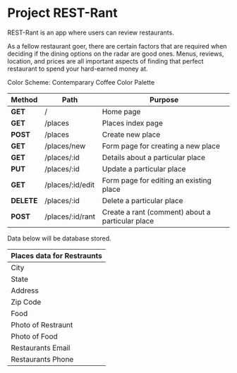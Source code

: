 # Project REST-Rant

REST-Rant is an app where users can review restaurants.


As a fellow restaurant goer, there are certain factors that are required when deciding if the dining options on the radar are good ones. Menus, reviews, location, and prices are all important aspects of finding that perfect restaurant to spend your hard-earned money at.

 Color Scheme: Contemparary Coffee Color Palette

 | **Method** | **Path**         | **Purpose**                                      |
|------------|------------------|--------------------------------------------------|
| **GET**    | /                | Home page                                        |
| **GET**    | /places          | Places index page                                |
| **POST**   | /places          | Create new place                                 |
| **GET**    | /places/new      | Form page for creating a new place               |
| **GET**    | /places/:id      | Details about a particular place                 |
| **PUT**    | /places/:id      | Update a particular place                        |
| **GET**    | /places/:id/edit | Form page for editing an existing place          |
| **DELETE** | /places/:id      | Delete a particular place                        |
| **POST**   | /places/:id/rant | Create a rant (comment) about a particular place |


Data below will be database stored. 

| Places data for Restraunts |
|----------------------------|
| City                       |
| State                      |
| Address                    |
| Zip Code                   |
| Food                       |
| Photo of Restraunt         |
| Photo of Food              |
| Restaurants Email          |
| Restaurants Phone          |
